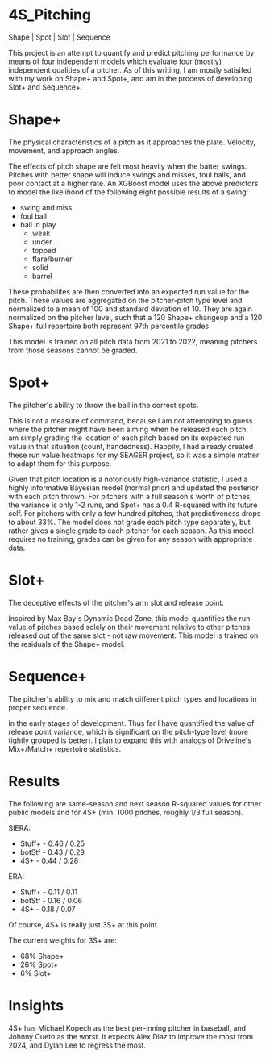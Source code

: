 # 4S_Pitching
Shape | Spot | Slot | Sequence

This project is an attempt to quantify and predict pitching performance by means of four independent models which evaluate four (mostly) independent qualities of a pitcher. As of this writing, I am mostly satisifed with my work on Shape+ and Spot+, and am in the process of developing Slot+ and Sequence+.

# Shape+
The physical characteristics of a pitch as it approaches the plate. Velocity, movement, and approach angles. 

The effects of pitch shape are felt most heavily when the batter swings. Pitches with better shape will induce swings and misses, foul balls, and poor contact at a higher rate. An XGBoost model uses the above predictors to model the likelihood of the following eight possible results of a swing:
 - swing and miss
 - foul ball
 - ball in play
     - weak
     - under
     - topped
     - flare/burner
     - solid
     - barrel

These probabilites are then converted into an expected run value for the pitch. These values are aggregated on the pitcher-pitch type level and normalized to a mean of 100 and standard deviation of 10. They are again normalized on the pitcher level, such that a 120 Shape+ changeup and a 120 Shape+ full repertoire both represent 97th percentile grades.

This model is trained on all pitch data from 2021 to 2022, meaning pitchers from those seasons cannot be graded.

# Spot+
The pitcher's ability to throw the ball in the correct spots.

This is not a measure of command, because I am not attempting to guess where the pitcher might have been aiming when he released each pitch. I am simply grading the location of each pitch based on its expected run value in that situation (count, handedness). Happily, I had already created these run value heatmaps for my SEAGER project, so it was a simple matter to adapt them for this purpose. 

Given that pitch location is a notoriously high-variance statistic, I used a highly informative Bayesian model (normal prior) and updated the posterior with each pitch thrown. For pitchers with a full season's worth of pitches, the variance is only 1-2 runs, and Spot+ has a 0.4 R-squared with its future self. For pitchers with only a few hundred pitches, that predictiveness drops to about 33%. The model does not grade each pitch type separately, but rather gives a single grade to each pitcher for each season. As this model requires no training, grades can be given for any season with appropriate data.

# Slot+
The deceptive effects of the pitcher's arm slot and release point.

Inspired by Max Bay's Dynamic Dead Zone, this model quantifies the run value of pitches based solely on their movement relative to other pitches released out of the same slot - not raw movement. This model is trained on the residuals of the Shape+ model.

# Sequence+
The pitcher's ability to mix and match different pitch types and locations in proper sequence.

In the early stages of development. Thus far I have quantified the value of release point variance, which is significant on the pitch-type level (more tightly grouped is better). I plan to expand this with analogs of Driveline's Mix+/Match+ repertoire statistics.

# Results
The following are same-season and next season R-squared values for other public models and for 4S+ (min. 1000 pitches, roughly 1/3 full season).

SIERA:
- Stuff+ - 0.46 / 0.25
- botStf - 0.43 / 0.29
- 4S+    - 0.44 / 0.28

ERA:
- Stuff+ - 0.11 / 0.11
- botStf - 0.16 / 0.06
- 4S+    - 0.18 / 0.07

Of course, 4S+ is really just 3S+ at this point.

The current weights for 3S+ are:
- 68% Shape+
- 26% Spot+
- 6% Slot+

# Insights
4S+ has Michael Kopech as the best per-inning pitcher in baseball, and Johnny Cueto as the worst. It expects Alex Diaz to improve the most from 2024, and Dylan Lee to regress the most.
